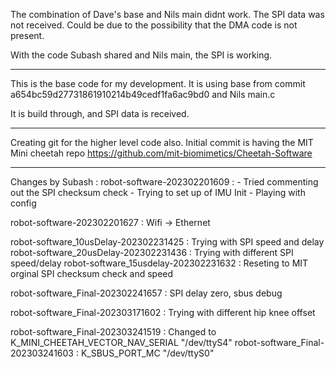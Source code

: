 The combination of Dave's base and Nils main didnt work. The SPI data was not received. Could be due to the possibility that the DMA code is not present.

With the code Subash shared and Nils main, the SPI is working.



_______________________________________________

This is the base code for my development. It is using base from commit a654bc59d27731861910214b49cedf1fa6ac9bd0 and Nils main.c

It is build through, and SPI data is received. 

_______________________________________________


Creating git for the higher level code also.
Initial commit is having the MIT Mini cheetah repo https://github.com/mit-biomimetics/Cheetah-Software



_____________________________________________
Changes by Subash : 
robot-software-202302201609 : - Tried commenting out the SPI checksum check
                            - Trying to set up of IMU Init
                            - Playing with config 

robot-software-202302201627 : Wifi -> Ethernet

robot-software_10usDelay-202302231425 : Trying with SPI speed and delay
robot-software_20usDelay-202302231436 : Trying with different SPI speed/delay
robot-software_15usdelay-202302231632 : Reseting to MIT orginal SPI checksum check and speed

robot-software_Final-202302241657 : SPI delay zero, sbus debug

robot-software_Final-202303171602 : Trying with different hip knee offset

robot-software_Final-202303241519 : Changed to K_MINI_CHEETAH_VECTOR_NAV_SERIAL "/dev/ttyS4"
robot-software_Final-202303241603 : K_SBUS_PORT_MC "/dev/ttyS0"


